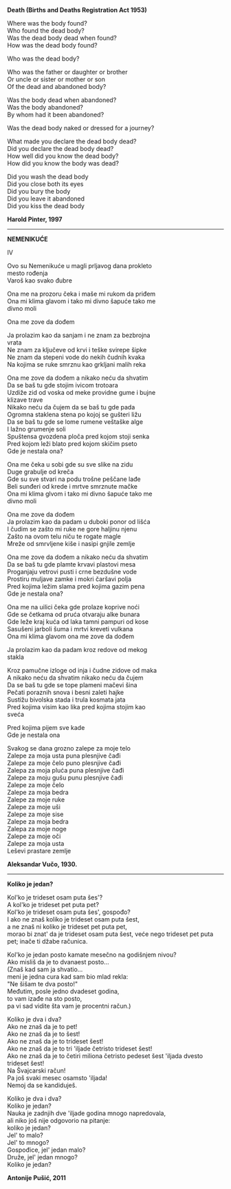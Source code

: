 **Death (Births and Deaths Registration Act 1953)**  
 
Where was the body found?  
Who found the dead body?  
Was the dead body dead when found?  
How was the dead body found?  
  
Who was the dead body?  

Who was the father or daughter or brother  
Or uncle or sister or mother or son  
Of the dead and abandoned body?  
 
Was the body dead when abandoned?  
Was the body abandoned?  
By whom had it been abandoned?  
  
Was the dead body naked or dressed for a journey?  

What made you declare the dead body dead?  
Did you declare the dead body dead?  
How well did you know the dead body?  
How did you know the body was dead?  
 
Did you wash the dead body  
Did you close both its eyes  
Did you bury the body  
Did you leave it abandoned  
Did you kiss the dead body  
 
**Harold Pinter, 1997**

---

**NEMENIKUĆE**  
  
IV    
  
Ovo su Nemenikuće u magli prljavog dana prokleto  
mesto rođenja  
Varoš kao svako đubre  

Ona me na prozoru čeka i maše mi rukom da priđem  
Ona mi klima glavom i tako mi divno šapuće tako me  
divno moli  
  
Ona me zove da dođem  
  
Ja prolazim kao da sanjam i ne znam za bezbrojna  
vrata  
Ne znam za ključeve od krvi i teške svirepe šipke  
Ne znam da stepeni vode do nekih čudnih kvaka  
Na kojima se ruke smrznu kao grkljani malih reka  
  
Ona me zove da dođem a nikako neću da shvatim  
Da se baš tu gde stojim ivicom trotoara  
Uzdiže zid od voska od meke providne gume i bujne  
klizave trave  
Nikako neću da čujem da se baš tu gde pada  
Ogromna staklena stena po kojoj se gušteri ližu  
Da se baš tu gde se lome rumene veštaške alge  
I lažno grumenje soli  
Spuštensa gvozdena ploča pred kojom stoji senka  
Pred kojom leži blato pred kojom skičim pseto  
Gde je nestala ona?  
  
Ona me čeka u sobi gde su sve slike na zidu   
Duge grabulje od kreča  
Gde su sve stvari na podu trošne peščane lađe  
Beli sunđeri od krede i mrtve smrznute mačke  
Ona mi klima glvom i tako mi divno šapuće tako me  
divno moli  
  
Ona me zove da dođem  
Ja prolazim kao da padam u duboki ponor od lišća  
I čudim se zašto mi ruke ne gore haljinu njenu  
Zašto na ovom telu niču te rogate magle  
Mreže od smrvljene kiše i nasipi gnjile zemlje  
  
Ona me zove da dođem a nikako neću da shvatim  
Da se baš tu gde plamte krvavi plastovi mesa  
Proganjaju vetrovi pusti i crne bezdušne vode  
Prostiru muljave zamke i mokri čaršavi polja  
Pred kojima ležim slama pred kojima gazim pena  
Gde je nestala ona?  
  
Ona me na uilici čeka gde prolaze koprive noći  
Gde se četkama od pruća otvaraju alke bunara  
Gde leže kraj kuća od laka tamni pampuri od kose  
Sasušeni jarboli šuma i mrtvi kreveti vulkana  
Ona mi klima glavom ona me zove da dođem  
  
Ja prolazim kao da padam kroz redove od mekog  
stakla  
  
Kroz pamučne izloge od inja i čudne zidove od maka  
A nikako neću da shvatim nikako neću da čujem  
Da se baš tu gde se tope plameni mačevi šina  
Pečati poraznih snova i besni zaleti hajke  
Sustižu bivolska stada i trula kosmata jata  
Pred kojima visim kao lika pred kojima stojim kao  
sveća  
  
Pred kojima pijem sve kade  
Gde je nestala ona  
  
Svakog se dana grozno zalepe za moje telo  
Zalepe za moja usta puna plesnjive čađi  
Zalepe za moje čelo puno plesnjive čađi  
Zalepa za moja pluća puna plesnjive čađi  
Zalepe za moju gušu punu plesnjive čađi  
Zalepe za moje čelo  
Zalepe za moja bedra  
Zalepe za moje ruke  
Zalepe za moje uši  
Zalepe za moje sise  
Zalepe za moja bedra  
Zalepa za moje noge  
Zalepe za moje oči  
Zalepe za moja usta  
Leševi prastare zemlje  
  
**Aleksandar Vučo, 1930.**  

---

**Koliko je jedan?**
  
Kol'ko je trideset osam puta šes'?  
A kol'ko je trideset pet puta pet?  
Kol'ko je trideset osam puta šes', gospođo?  
I ako ne znaš koliko je trideset osam puta šest,  
a ne znaš ni koliko je trideset pet puta pet,  
morao bi znat' da je trideset osam puta šest,
veće nego trideset pet puta pet;
inače ti džabe računica.  

Kol'ko je jedan posto kamate mesečno na godišnjem nivou?  
Ako misliš da je to dvanaest posto...  
(Znaš kad sam ja shvatio...  
meni je jedna cura kad sam bio mlad rekla:  
"Ne šišam te dva posto!"  
Međutim, posle jedno dvadeset godina,  
to vam izađe na sto posto,  
pa vi sad vidite šta vam je procentni račun.)  

Koliko je dva i dva?  
Ako ne znaš da je to pet!  
Ako ne znaš da je to šest!  
Ako ne znaš da je to trideset šest!  
Ako ne znaš da je to tri 'iljade četristo trideset šest!  
Ako ne znaš da je to četiri miliona četristo pedeset šest 'iljada dvesto trideset šest!  
Na Švajcarski račun!  
Pa još svaki mesec osamsto 'iljada!  
Nemoj da se kandiduješ.  
  
Koliko je dva i dva?  
Koliko je jedan?  
Nauka je zadnjih dve 'iljade godina mnogo napredovala,  
ali niko još nije odgovorio na pitanje:  
koliko je jedan?  
Jel' to malo?  
Jel' to mnogo?  
Gospođice, jel' jedan malo?  
Druže, jel' jedan mnogo?  
Koliko je jedan?  

**Antonije Pušić, 2011**  
